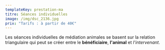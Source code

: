 ```yaml
---
templateKey: prestation-ma
titre: Séances individuelles
image: /img/dsc_2136.jpg
prix: "Tarifs : à partir de 40€"
---
```

Les séances individuelles de médiation animales se basent sur la relation triangulaire qui peut se créer entre le **bénéficiaire**, **l'animal** et *l'intervenant*.